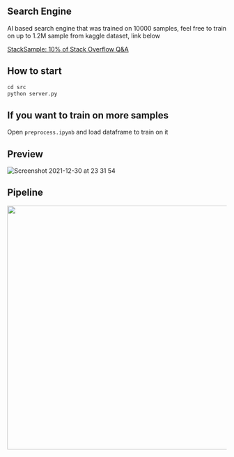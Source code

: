 ## Search Engine
AI based search engine that was trained on 10000 samples, feel free to train on up to 1.2M sample from kaggle dataset, link below

[StackSample: 10% of Stack Overflow Q&A](https://www.kaggle.com/stackoverflow/stacksample?select=Questions.csv)

## How to start
```python
cd src
python server.py
```

## If you want to train on more samples
Open ```preprocess.ipynb``` and load dataframe to train on it

## Preview
![Screenshot 2021-12-30 at 23 31 54](https://user-images.githubusercontent.com/55096567/147786329-6570f35e-e741-48a1-977b-0a2918e5a5ec.png)

## Pipeline
<p align="center">
  <img width="560" src="https://user-images.githubusercontent.com/55096567/147790497-e8f45c8c-faee-42c0-9719-ecd93f23f0ee.png">
</p>
